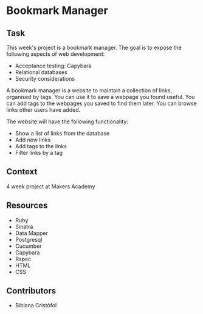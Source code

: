 # Bookmark Manager

## Task

This week's project is a bookmark manager. The goal is to expose the following aspects of web development:

* Acceptance testing: Capybara
* Relational databases
* Security considerations

A bookmark manager is a website to maintain a collection of links, organised by tags. You can use it to save a webpage you found useful. You can add tags to the webpages you saved to find them later. You can browse links other users have added.

The website will have the following functionality:

* Show a list of links from the database
* Add new links
* Add tags to the links
* Filter links by a tag

## Context

4 week project at Makers Academy

## Resources

- Ruby
- Sinatra
- Data Mapper
- Postgresql
- Cucumber
- Capybara
- Rspec
- HTML
- CSS

## Contributors

- Bibiana Cristòfol